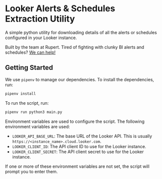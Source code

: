 # Looker Alerts & Schedules Extraction Utility
A simple python utility for downloading details of all the alerts or schedules configured in your Looker instance.

Built by the team at Rupert. Tired of fighting with clunky BI alerts and schedules? [We can help!](https://www.hirupert.com)

## Getting Started
We use `pipenv` to manage our dependencies. To install the dependencies, run:

```bash
pipenv install
```

To run the script, run:

```bash
pipenv run python3 main.py
```

Environment variables are used to configure the script. The following environment variables are used:
- `LOOKER_API_BASE_URL`: The base URL of the Looker API. This is usually `https://<instance_name>.cloud.looker.com`.
- `LOOKER_CLIENT_ID`: The API client ID to use for the Looker instance.
- `LOOKER_CLIENT_SECRET`: The API client secret to use for the Looker instance.

If one or more of these environment variables are not set, the script will prompt you to enter them.

